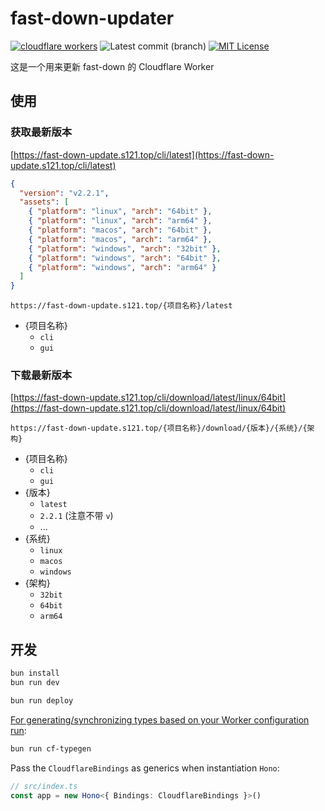 # fast-down-updater

[![cloudflare workers](https://badgen.net/badge/a/Cloudflare%20Workers/orange?icon=https%3A%2F%2Fworkers.cloudflare.com%2Fresources%2Flogo%2Flogo.svg&label=)](https://workers.cloudflare.com/)
![Latest commit (branch)](https://img.shields.io/github/last-commit/fast-down/updater/main)
[![MIT License](https://img.shields.io/badge/license-MIT-blue.svg)](https://github.com/fast-down/updater/blob/main/LICENSE)

这是一个用来更新 fast-down 的 Cloudflare Worker

## 使用

### 获取最新版本

[https://fast-down-update.s121.top/cli/latest](https://fast-down-update.s121.top/cli/latest)

```json
{
  "version": "v2.2.1",
  "assets": [
    { "platform": "linux", "arch": "64bit" },
    { "platform": "linux", "arch": "arm64" },
    { "platform": "macos", "arch": "64bit" },
    { "platform": "macos", "arch": "arm64" },
    { "platform": "windows", "arch": "32bit" },
    { "platform": "windows", "arch": "64bit" },
    { "platform": "windows", "arch": "arm64" }
  ]
}
```

`https://fast-down-update.s121.top/{项目名称}/latest`

- {项目名称}
  - `cli`
  - `gui`

### 下载最新版本

[https://fast-down-update.s121.top/cli/download/latest/linux/64bit](https://fast-down-update.s121.top/cli/download/latest/linux/64bit)

`https://fast-down-update.s121.top/{项目名称}/download/{版本}/{系统}/{架构}`

- {项目名称}
  - `cli`
  - `gui`
- {版本}
  - `latest`
  - `2.2.1` (注意不带 `v`)
  - ...
- {系统}
  - `linux`
  - `macos`
  - `windows`
- {架构}
  - `32bit`
  - `64bit`
  - `arm64`

## 开发

```txt
bun install
bun run dev
```

```txt
bun run deploy
```

[For generating/synchronizing types based on your Worker configuration run](https://developers.cloudflare.com/workers/wrangler/commands/#types):

```txt
bun run cf-typegen
```

Pass the `CloudflareBindings` as generics when instantiation `Hono`:

```ts
// src/index.ts
const app = new Hono<{ Bindings: CloudflareBindings }>()
```
